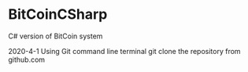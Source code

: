 # BitCoinCSharp
C# version of BitCoin system

2020-4-1 Using Git command line terminal git clone the repository from github.com

